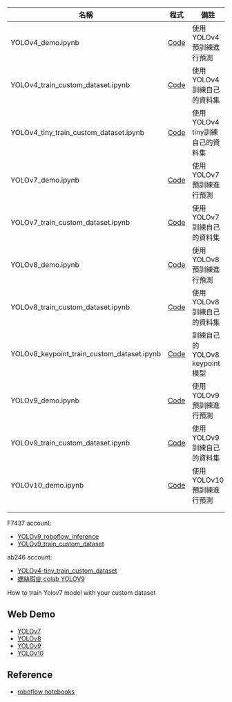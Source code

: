 
| 名稱 | 程式 | 備註  |
|--------|---------------|---|
| YOLOv4_demo.ipynb| [Code](https://colab.research.google.com/github/1010code/cupoy-roboflow-workshop/blob/main/code/YOLOv4_demo.ipynb)  | 使用YOLOv4預訓練進行預測  |
|YOLOv4_train_custom_dataset.ipynb|[Code](https://colab.research.google.com/github/1010code/cupoy-roboflow-workshop/blob/main/code/YOLOv4_train_custom_dataset.ipynb)|使用YOLOv4訓練自己的資料集|
|YOLOv4_tiny_train_custom_dataset.ipynb|[Code](https://colab.research.google.com/github/1010code/cupoy-roboflow-workshop/blob/main/code/YOLOv4_tiny_train_custom_dataset.ipynb)|使用YOLOv4 tiny訓練自己的資料集|
|YOLOv7_demo.ipynb|[Code](https://colab.research.google.com/github/1010code/cupoy-roboflow-workshop/blob/main/code/YOLOv7_demo.ipynb)|使用YOLOv7預訓練進行預測|
|YOLOv7_train_custom_dataset.ipynb|[Code](https://colab.research.google.com/github/1010code/cupoy-roboflow-workshop/blob/main/code/YOLOv7_train_custom_dataset.ipynb)|使用YOLOv7訓練自己的資料集|
| YOLOv8_demo.ipynb| [Code](https://colab.research.google.com/github/1010code/cupoy-roboflow-workshop/blob/main/code/YOLOv8_demo.ipynb)  | 使用YOLOv8預訓練進行預測  |
|YOLOv8_train_custom_dataset.ipynb|[Code](https://colab.research.google.com/github/1010code/cupoy-roboflow-workshop/blob/main/code/YOLOv8_train_custom_dataset.ipynb)|使用YOLOv8訓練自己的資料集|
|YOLOv8_keypoint_train_custom_dataset.ipynb|[Code](https://colab.research.google.com/github/1010code/cupoy-roboflow-workshop/blob/main/code/YOLOv8_keypoint_train_custom_dataset.ipynb)|訓練自己的YOLOv8 keypoint模型|
| YOLOv9_demo.ipynb| [Code](https://colab.research.google.com/github/1010code/cupoy-roboflow-workshop/blob/main/code/YOLOv9_demo.ipynb)  | 使用YOLOv9預訓練進行預測  |
|YOLOv9_train_custom_dataset.ipynb|[Code](https://colab.research.google.com/github/1010code/cupoy-roboflow-workshop/blob/main/code/YOLOv9_train_custom_dataset.ipynb)|使用YOLOv9訓練自己的資料集|
| YOLOv10_demo.ipynb| [Code](https://colab.research.google.com/github/1010code/cupoy-roboflow-workshop/blob/main/code/YOLOv10_demo.ipynb)  | 使用YOLOv10預訓練進行預測  |
||||
||||


F7437 account:
- [YOLOv9_roboflow_inference](https://colab.research.google.com/drive/15Xaf34HlYhI0bw11hD-VwyxtpGorpP8L?authuser=2#scrollTo=DCKI0-Ih3quF)
- [YOLOv9_train_custom_dataset](https://colab.research.google.com/drive/1g90DaS3mcUP-zWNuxDJm3P3uyqbn6nze?authuser=2#scrollTo=mDK5iSotBZc9)

ab246 account:
- [YOLOv4-tiny_train_custom_dataset](https://colab.research.google.com/drive/15vhj-nYhJL5bAe3diT-hxJS8etT6fgUS)
- [螺絲瑕疵 colab YOLOV9](https://colab.research.google.com/drive/16nSzfF-hmYuV1Bos1tcsYMmqbHKlwV7X)

How to train Yolov7 model with your custom dataset 


## Web Demo
- [YOLOv7](https://huggingface.co/spaces/HieuP/Yolov7_demo)
- [YOLOv8](https://huggingface.co/spaces/fcakyon/yolov8-segmentation)
- [YOLOv9](https://huggingface.co/spaces/kadirnar/Yolov9)
- [YOLOv10](https://huggingface.co/spaces/kadirnar/Yolov10)

## Reference
- [roboflow notebooks](https://github.com/roboflow/notebooks)